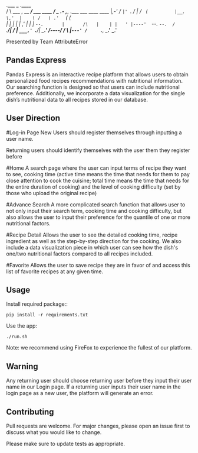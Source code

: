  .___                     _                    .____                                         
 /   \   ___  , __     ___/   ___    ____      /      _  .- \,___, .___    ___    ____   ____
 |,_-'  /   ` |'  `.  /   |  /   `  (          |__.    \,'  |    \ /   \ .'   `  (      (    
 |     |    | |    | ,'   | |    |  `--.       |       /\   |    | |   ' |----'  `--.   `--. 
 /     `.__/| /    | `___,' `.__/| \___.'      /----/ /  \  |`---' /     `.___, \___.' \___.'


Presented by Team AttributeError


## Pandas Express

Pandas Express is an interactive recipe platform that allows users to obtain personalized food recipes recommendations with nutritional information. Our searching function is designed so that users can include nutritional preference. Additionally, we incorporate a data visualization for the single dish’s nutritional data to all recipes stored in our database.


## User Direction

#Log-in Page
New Users should register themselves through inputting a user name.

Returning users should identify themselves with the user them they register before

#Home
A search page where the user can input terms of recipe they want to see, cooking time (active time means the time that needs for them to pay close attention to cook the cuisine; total time means the time that needs for the entire duration of cooking) and the level of cooking difficulty (set by those who upload the original recipe)

#Advance Search
A more complicated search function that allows user to not only input their search term, cooking time and cooking difficulty, but also allows the user to input their preference for the quantile of one or more nutritional factors.

#Recipe Detail
Allows the user to see the detailed cooking time, recipe ingredient as well as the step-by-step direction for the cooking.  We also include a data visualization piece in which user can see how the dish's one/two nutritional factors compared to all recipes included.

#Favorite
Allows the user to save recipe they are in favor of and access this list of favorite recipes at any given time.


## Usage

Install required package::
~~~
pip install -r requirements.txt
~~~

Use the app:
~~~
./run.sh
~~~

Note: we recommend using FireFox to experience the fullest of our platform.


## Warning

Any returning user should choose returning user before they input their user name in our Login page. If a returning user inputs their user name in the login page as a new user, the platform will generate an error.


## Contributing
Pull requests are welcome. For major changes, please open an issue first to discuss what you would like to change.

Please make sure to update tests as appropriate.


